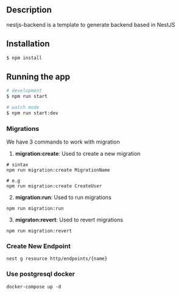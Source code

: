 ## Description

nestjs-backend is a template to generate backend based in NestJS

## Installation

```bash
$ npm install
```

## Running the app

```bash
# development
$ npm run start

# watch mode
$ npm run start:dev
```

### Migrations

We have 3 commands to work with migration

1. **migration:create**: Used to create a new migration

```shell
# sintax
npm run migration:create MigrationName

# e.g
npm run migration:create CreateUser
```

2. **migration:run**: Used to run migrations

```shell
npm run migration:run
```

3. **migraton:revert**: Used to revert migrations

```shell
npm run migration:revert
```

### Create New Endpoint

```shell
nest g resource http/endpoints/{name}
```

### Use postgresql docker

```shell
docker-compose up -d
```
